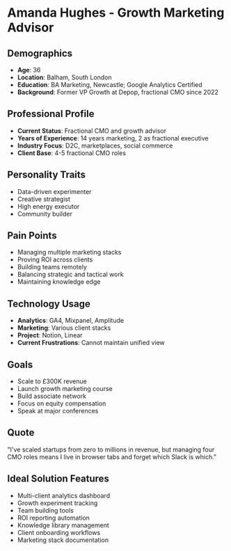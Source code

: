 # Amanda Hughes - Growth Marketing Advisor

## Demographics
- **Age**: 36
- **Location**: Balham, South London
- **Education**: BA Marketing, Newcastle; Google Analytics Certified
- **Background**: Former VP Growth at Depop, fractional CMO since 2022

## Professional Profile
- **Current Status**: Fractional CMO and growth advisor
- **Years of Experience**: 14 years marketing, 2 as fractional executive
- **Industry Focus**: D2C, marketplaces, social commerce
- **Client Base**: 4-5 fractional CMO roles

## Personality Traits
- Data-driven experimenter
- Creative strategist
- High energy executor
- Community builder

## Pain Points
- Managing multiple marketing stacks
- Proving ROI across clients
- Building teams remotely
- Balancing strategic and tactical work
- Maintaining knowledge edge

## Technology Usage
- **Analytics**: GA4, Mixpanel, Amplitude
- **Marketing**: Various client stacks
- **Project**: Notion, Linear
- **Current Frustrations**: Cannot maintain unified view

## Goals
- Scale to £300K revenue
- Launch growth marketing course
- Build associate network
- Focus on equity compensation
- Speak at major conferences

## Quote
"I've scaled startups from zero to millions in revenue, but managing four CMO roles means I live in browser tabs and forget which Slack is which."

## Ideal Solution Features
- Multi-client analytics dashboard
- Growth experiment tracking
- Team building tools
- ROI reporting automation
- Knowledge library management
- Client onboarding workflows
- Marketing stack documentation
